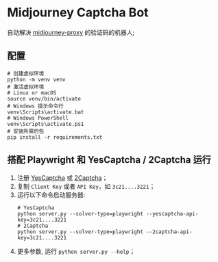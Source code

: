 # Midjourney Captcha Bot

自动解决 [midjourney-proxy](https://github.com/litter-coder/midjourney-proxy-plus) 的验证码的机器人;

## 配置

```shell
# 创建虚拟环境
python -m venv venv
# 激活虚拟环境
# Linux or macOS
source venv/bin/activate
# Windows 提示命令行
venv\Scripts\activate.bat
# Windows PowerShell
venv\Scripts\activate.ps1
# 安装所需的包
pip install -r requirements.txt
```

## 搭配 Playwright 和 YesCaptcha / 2Captcha 运行

1. 注册 [YesCaptcha](https://yescaptcha.com/i/lSoGCH) 或 [2Captcha](https://2captcha.com?from=11867999)；
2. 复制 `Client Key` 或者 `API Key`，如 `3c21....3221`；
3. 运行以下命令启动服务器:
    ```shell
    # YesCaptcha
    python server.py --solver-type=playwright --yescaptcha-api-key=3c21....3221
    # 2Captcha
    python server.py --solver-type=playwright --2captcha-api-key=3c21....3221
    ```
4. 更多参数, 运行 `python server.py --help`；